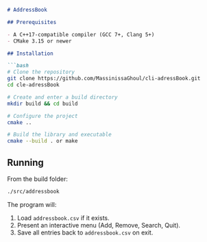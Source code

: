 
````markdown
# AddressBook

## Prerequisites

- A C++17-compatible compiler (GCC 7+, Clang 5+)
- CMake 3.15 or newer

## Installation

```bash
# Clone the repository
git clone https://github.com/MassinissaGhoul/cli-adressBook.git
cd cle-adressBook

# Create and enter a build directory
mkdir build && cd build

# Configure the project
cmake ..

# Build the library and executable
cmake --build . or make
````

## Running

From the build folder:

```bash
./src/addressbook


```

The program will:

1. Load `addressbook.csv` if it exists.
2. Present an interactive menu (Add, Remove, Search, Quit).
3. Save all entries back to `addressbook.csv` on exit.

```
```

